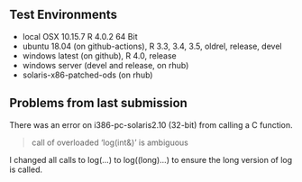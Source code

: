 ## Test Environments
* local OSX 10.15.7 R 4.0.2 64 Bit
* ubuntu 18.04 (on github-actions), R 3.3, 3.4, 3.5, oldrel, release, devel
* windows latest (on github), R 4.0, release
* windows server (devel and release, on rhub)
* solaris-x86-patched-ods (on rhub)

## Problems from last submission
There was an error on i386-pc-solaris2.10 (32-bit) from calling a C function.

> call of overloaded ‘log(int&)’ is ambiguous

I changed all calls to log(...) to log((long)...) to ensure the long version
of log is called.
